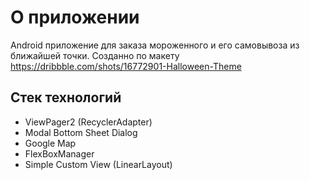# О приложении
Android приложение для заказа мороженного и его самовывоза из ближайшей точки. Созданно по макету https://dribbble.com/shots/16772901-Halloween-Theme 
## Стек технологий
- ViewPager2 (RecyclerAdapter)
- Modal Bottom Sheet Dialog
- Google Map
- FlexBoxManager
- Simple Custom View (LinearLayout)
